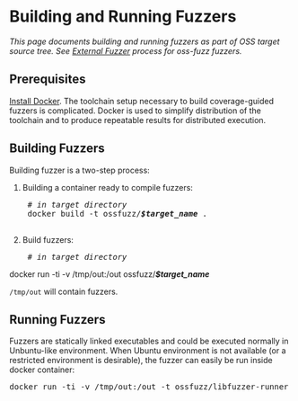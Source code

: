 # Building and Running Fuzzers

_This page documents building and running fuzzers as part of OSS target source tree._
_See [External Fuzzer](building_running_fuzzers_external.md) process for oss-fuzz fuzzers._

## Prerequisites

[Install Docker]. The toolchain setup necessary to build coverage-guided fuzzers is complicated. Docker is used
to simplify distribution of the toolchain and to produce repeatable results for distributed execution.

## Building Fuzzers

Building fuzzer is a two-step process:

1. Building a container ready to compile fuzzers: 
    <pre>
    <i># in target directory</i>
    docker build -t ossfuzz/<b><i>$target_name</i></b> .
    </pre>
2. Build fuzzers:
    <pre>
    <i># in target directory</i>
docker run -ti -v /tmp/out:/out ossfuzz/<b><i>$target_name</i></b>
    </pre>

`/tmp/out` will contain fuzzers.

## Running Fuzzers

Fuzzers are statically linked executables and could be executed normally in Unbuntu-like environment.
When Ubuntu environment is not available (or a restricted environment is desirable), the fuzzer can easily be run inside docker
container:

<pre>
docker run -ti -v /tmp/out:/out -t ossfuzz/libfuzzer-runner /out/<b><i>$fuzzer</i></b> --runs=100
</pre>

[Install Docker]: https://docs.docker.com/engine/installation/
